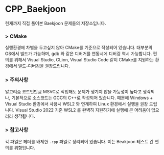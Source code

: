 # CPP_Baekjoon

현재까지 직접 풀어본 Baekjoon 문제들의 저장소입니다.

### > CMake
실행환경에 차별을 두고싶지 않아 CMake를 기준으로 작성되어 있습니다. 대부분의 OS에서 빌드가 가능하며, gdb 와 같은 디버거를 연동시에 디버깅 역시 가능합니다. 편의를 위해서 Visual Studio, CLion, Visual Studio Code 같이 CMake를 지원하는 환경에서 빌드-디버깅을 권장드립니다.  

### > 주의사항
알고리즘 코드인만큼 MSVC로 작업해도 문제가 생기지 않을 가능성이 높다고 생각되나, 기본적으로 소스코드는 GCC의 C++로 작성되어 있습니다. 때문에 Windows + Visual Studio 환경에서 사용시 WSL2 와 연계하여 Linux 환경에서 실행을 권장 드립니다. Visual Studio 2022 기준 WSL2 를 완벽히 지원하기에 실행에 큰 어려움이 없으리라 생각됩니다.

### > 참고사항
각 파일은 헤더를 배제한 ```.cpp``` 파일로 정리되어 있습니다. 이는 Beakjoon 테스트 간 편의를 위함입니다.
